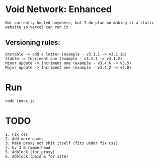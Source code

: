 # Void Network: Enhanced
    Not currently hosted anywhere, but I do plan on making it a static website so Vercel can run it

## Versioning rules:
    Unstable -> add a letter (example - v3.1.1 -> v3.1.1a)    
    Stable -> Incriment one (example - v3.1.1 -> v3.1.2)    
    Minor update -> Incriment one (example - v3.4.6 -> v3.5)    
    Major update -> Incriment one (example - v3.4.2 -> v4.0)    
    
# Run 
    node index.js

# TODO 
    1. Fix css
    2. Add more games 
    3. Make proxy not shit itself (fits under fix css)
    4. Uv 3 & rammerhead
    5. Adblock (for proxy) 
    6. Adblock (paid & for site)
